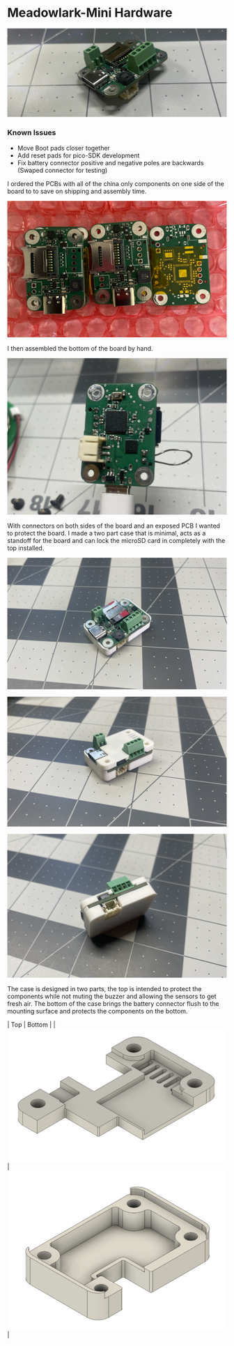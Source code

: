 # Meadowlark-Mini Hardware

![Banner showing PCB](https://github.com/colinhalebrown/Meadowlark-Mini/blob/main/Documentation/images/banner.jpg)

### Known Issues
* Move Boot pads closer together
* Add reset pads for pico-SDK development
* Fix battery connector positive and negative poles are backwards (Swaped connector for testing)

I ordered the PCBs with all of the china only components on one side of the board to to save on shipping and assembly time.

![PCB on arrival](https://github.com/colinhalebrown/Meadowlark-Mini/blob/main/Documentation/images/IMG_4507.jpeg)

I then assembled the bottom of the board by hand.

![Bottom of board](https://github.com/colinhalebrown/Meadowlark-Mini/blob/main/Documentation/images/IMG_4530.jpeg)

With connectors on both sides of the board and an exposed PCB I wanted to protect the board. I made a two part case that is minimal, acts as a standoff for the board and can lock the microSD card in completely with the top installed. 

![PCB bottom case](https://github.com/colinhalebrown/Meadowlark-Mini/blob/main/Documentation/images/IMG_4573.jpeg)

![PCB top case](https://github.com/colinhalebrown/Meadowlark-Mini/blob/main/Documentation/images/IMG_4571.jpeg)

![PCB on its side](https://github.com/colinhalebrown/Meadowlark-Mini/blob/main/Documentation/images/IMG_4570.jpeg)

The case is designed in two parts, the top is intended to protect the components while not muting the buzzer and allowing the sensors to get fresh air. The bottom of the case brings the battery connector flush to the mounting surface and protects the components on the bottom.

| Top | Bottom |
| ![Top Enclosure](https://github.com/colinhalebrown/Meadowlark-Mini/blob/main/Documentation/images/CaseTop_v6.png) | ![Bottom Enclosure](https://github.com/colinhalebrown/Meadowlark-Mini/blob/main/Documentation/images/CaseBottom_v6.png) |